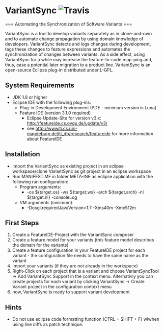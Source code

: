 # VariantSync ![Travis](https://travis-ci.org/Kogoro/VariantSync.svg?branch=master)
=== Automating the Synchronization of Software Variants ===

VariantSync is a tool to develop variants separately as in clone-and-own and to automate change propagation by using domain knowledge of developers. VariantSync detects and logs changes during development, tags these changes to feature expressions and automates the synchronization
of changes between variants. As a side effect, using VariantSync for a while may increase the feature-to-code map-ping and, thus, ease a potential later migration to a product line. VariantSync is an open-source Eclipse plug-in distributed under L-GPL.

## System Requirements
* JDK 1.8 or higher
* Eclipse IDE with the following plug-ins:
  * Plug-in Development Environment (PDE - minimum version is Luna)
  * Feature IDE (version 3.1.0 required)
	* Eclipse Update-Site for version v3.x: http://featureide.cs.ovgu.de/update/v3/
	* see http://wwwiti.cs.uni-magdeburg.de/iti_db/research/featureide for more information about FeatureIDE
	
## Installation
* Import the VariantSync as existing project in an eclipse workspace/clone VariantSync as git project in an eclipse workspace
* Run MANIFEST.MF in folder META-INF as eclipse application with the following run configuration:
  * Program arguments:
    * -os ${target.os} -ws ${target.ws} -arch ${target.arch} -nl ${target.nl} -consoleLog
  * VM arguments (minimum): 
    * -Dosgi.requiredJavaVersion=1.7 -Xms40m -Xmx512m

## First Steps
1. Create a FeatureIDE-Project with the VariantSync composer
2. Create a feature model for your variants (this feature model describes the domain for the variants)
3. Create a feature configuration in your FeatureIDE project for each variant - the configuration file needs to have the same name as the variant
4. Import your variants (if they are not already in the workspace)
5. Right-Click on each project that is a variant and choose VariantSyncTool -> Add VariantSync Support in the context menu. Alternativly you can create projects for each variant by clicking VariantSync -> Create Variant project in the configuration context menu
6. now, VariantSync is ready to support variant development


## Hints
* Do not use eclipse code formatting function (CTRL + SHIFT + F) wiwhen using line diffs as patch technique.
